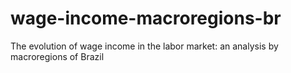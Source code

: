 # wage-income-macroregions-br
The evolution of wage income in the labor market: an analysis by macroregions of Brazil  
